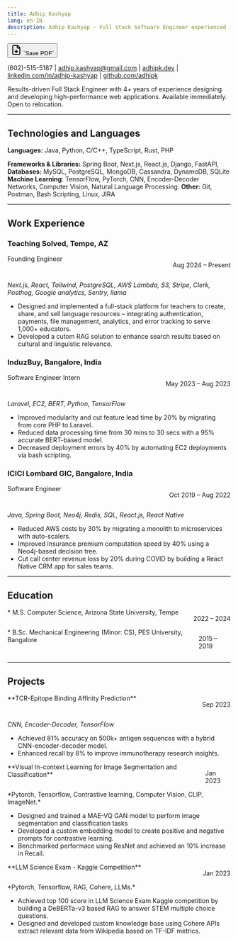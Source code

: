 ```yaml
---
title: Adhip Kashyap
lang: en-IN
description: Adhip Kashyap - Full Stack Software Engineer experienced in modern web technologies. Available Immediately, open to relocation.
---
```



  <button class="download-button" onClick="window.print()">
    <svg xmlns="http://www.w3.org/2000/svg" width="24" height="24" viewBox="0 0 24 24" fill="none" stroke="currentColor" stroke-width="2" stroke-linecap="round" stroke-linejoin="round" class="lucide lucide-file-down"><path d="M15 2H6a2 2 0 0 0-2 2v16a2 2 0 0 0 2 2h12a2 2 0 0 0 2-2V7Z"/><path d="M14 2v4a2 2 0 0 0 2 2h4"/><path d="M12 18v-6"/><path d="m9 15 3 3 3-3"/></svg>
    `Save PDF`
  </button>


(602)-515-5187 | [adhip.kashyap@gmail.com](mailto:adhip.kashyap@gmail.com) | [adhipk.dev](https://adhipk.dev) | [linkedin.com/in/adhip-kashyap](https://linkedin.com/in/adhip-kashyap) | [github.com/adhipk](https://github.com/adhipk)


Results-driven Full Stack Engineer with 4+ years of experience designing and developing high-performance web applications. Available immediately. Open to relocation.

<hr>

## Technologies and Languages

**Languages:** Java, Python, C/C++, TypeScript, Rust, PHP  
<!-- **Cloud & DevOps:** AWS (S3, DynamoDB, Lambda, IAM, CloudFormation, SQS, SNS), DigitalOcean, Kubernetes, Docker, Terraform, CI/CD   -->
**Frameworks & Libraries:** Spring Boot, Next.js, React.js, Django, FastAPI, 
**Databases:** MySQL, PostgreSQL, MongoDB, Cassandra, DynamoDB, SQLite  
**Machine Learning**: TensorFlow, PyTorch, CNN, Encoder-Decoder Networks, Computer Vision, Natural Language Processing.
**Other:** Git, Postman, Bash Scripting, Linux, JIRA  

---

## Work Experience

### Teaching Solved, Tempe, AZ  
<div style="display:flex; justify-content:space-between;">
Founding Engineer

Aug 2024 – Present
</div>

*Next.js, React, Tailwind, PostgreSQL, AWS Lambda, S3, Stripe, Clerk, Posthog, Google analytics, Sentry, llama*

- Designed and implemented a full-stack platform for teachers to create, share, and sell language resources – integrating authentication, payments, file management, analytics, and error tracking to serve 1,000+ educators.
- Developed a cutom RAG solution to enhance search results based on cultural and linguistic relevance.


### InduzBuy, Bangalore, India  
<div style="display:flex; justify-content:space-between;">
Software Engineer Intern

May 2023 – Aug 2023
</div>

*Laravel, EC2, BERT, Python, TensorFlow*

- Improved modularity and cut feature lead time by 20% by migrating from core PHP to Laravel.
- Reduced data processing time from 30 mins to 30 secs with a 95% accurate BERT-based model.
- Decreased deployment errors by 40% by automating EC2 deployments via bash scripting.  


### ICICI Lombard GIC, Bangalore, India
<div style="display:flex; justify-content:space-between;">
Software Engineer

Oct 2019 – Aug 2022
</div>

*Java, Spring Boot, Neo4j, Redis, SQL, React.js, React Native*

- Reduced AWS costs by 30% by migrating a monolith to microservices with auto-scalers.
- Improved insurance premium computation speed by 40% using a Neo4j-based decision tree.
- Cut call center revenue loss by 20% during COVID by building a React Native CRM app for sales teams.  

<!-- 
### Autoninja, Bangalore, India  
<div style="display:flex; justify-content:space-between;">
Software Engineer

Jan 2019 – Oct 2019
</div>

*Java, Spring Boot, ELK Stack, Sentry*

- Decreased support calls by 20% by developing real-time car delivery tracking.
- Reduced error response times by 70% by implementing internal ELK dashboards to catch misconfigurations in customer deployments.
- Cut ticket resolution time by 15% by optimizing customer support processes.  
 -->


---

## Education

<div style="display:flex; justify-content:space-between;">
* M.S. Computer Science, Arizona State University, Tempe

2022 – 2024
</div>
<div style="display:flex; justify-content:space-between;">
* B.Sc. Mechanical Engineering (Minor: CS), PES University, Bangalore

2015 – 2019
</div>
 
---


## Projects
<div style="display:flex; justify-content:space-between;">
**TCR-Epitope Binding Affinity Prediction** 

Sep 2023
</div>

*CNN, Encoder-Decoder, TensorFlow*

  - Achieved 81% accuracy on 500k+ antigen sequences with a hybrid CNN-encoder-decoder model.
  - Enhanced recall by 8% to improve immunotherapy research insights.  

<!-- <div style="display:flex; justify-content:space-between;">
**Scalable Data Processing Pipeline** 

Jan 2023
</div>

*Apache Spark, Kubernetes, Scala, Hadoop, Neo4j*

  - Leveraged 10M+ NYC taxi records and created an ETL pipline to model trip patterns using PageRank and hotspot detection.
   -->
<div style="display:flex; justify-content:space-between;">
**Visual In-context Learning for Image Segmentation and Classification** 

Jan 2023
</div>
*Pytorch, Tensorflow, Contrastive learning, Computer Vision, CLIP, ImageNet.*

- Designed and trained a MAE-VQ GAN model to perform image segmentation and classification tasks
- Developed a custom embedding model to create positive and negative prompts for contrastive learning.
- Benchmarked performace using ResNet and achieved an 10% increase in Recall.

<div style="display:flex; justify-content:space-between;">
**LLM Science Exam - Kaggle Competition** 

Jan 2023
</div>
*Pytorch, Tensorflow, RAG, Cohere, LLMs.*

- Achieved top 100 score in LLM Science Exam Kaggle competition by building a DeBERTa-v3 based RAG to answer STEM multiple choice questions.
- Designed and developed custom knowledge base using Cohere APIs extract relevant data from Wikipedia based on TF-IDF metrics.